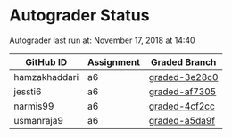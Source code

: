 # Autograder Status
Autograder last run at: November 17, 2018 at 14:40

| GitHub ID | Assignment | Graded Branch |
|-----------|------------|---------------|
| hamzakhaddari | a6 | [graded-3e28c0](https://github.com/Fall2018COMP401-001/a6-hamzakhaddari/tree/graded-3e28c0) | 
| jessti6 | a6 | [graded-af7305](https://github.com/Fall2018COMP401-001/a6-jessti6/tree/graded-af7305) | 
| narmis99 | a6 | [graded-4cf2cc](https://github.com/Fall2018COMP401-001/a6-narmis99/tree/graded-4cf2cc) | 
| usmanraja9 | a6 | [graded-a5da9f](https://github.com/Fall2018COMP401-001/a6-usmanraja9/tree/graded-a5da9f) | 
